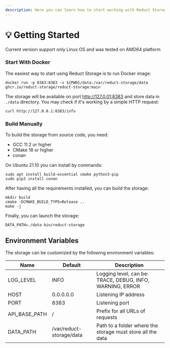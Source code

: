 ```yaml
---
description: Here you can learn how to start working with Reduct Storage
---
```


# 💡 Getting Started

Current version support only Linux OS and was tested on AMD64 platform

### Start With Docker

The easiest way to start using Reduct Storage is to run Docker image:

```
docker run -p 8383:8383 -v ${PWD}/data:/var/reduct-storage/data ghcr.io/reduct-storage/reduct-storage:main 
```

The storage will be available on port http://127.0.01:8383 and store data in `./data` directory. You may check if it's working by a simple HTTP request:

```
curl http://127.0.0.1:8383/info
```

### Build Manually

To build the storage from source code, you need:

* GCC 11.2 or higher
* CMake 18 or higher
* conan

On Ubuntu 21.10 you can install by commands:

```
sudo apt install build-essential cmake python3-pip
sudo pip3 install conan
```

After having all the requirements installed, you can build the storage:

```
mkdir build
cmake -DCMAKE_BUILD_TYPE=Release ..
make -j
```

Finally, you can launch the storage:

```
DATA_PATH=./data bin/reduct-storage
```

## Environment Variables

The storage can be customized by the following environment variables:

| Name            | Default                  | Description                                                |
| --------------- | ------------------------ | ---------------------------------------------------------- |
| LOG\_LEVEL      | INFO                     | Logging level, can be: TRACE, DEBUG, INFO, WARNING, ERROR  |
| HOST            | 0.0.0.0.0                | Listening IP address                                       |
| PORT            | 8383                     | Listening port                                             |
| API\_BASE\_PATH | /                        | Prefix for all URLs of requests                            |
| DATA\_PATH      | /var/reduct-storage/data | Path to a folder where the storage must store all the data |
